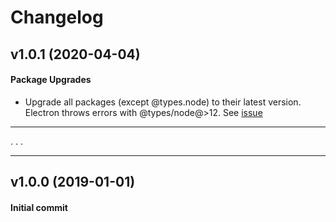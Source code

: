 # Changelog

## v1.0.1 (2020-04-04)

#### Package Upgrades
- Upgrade all packages (except @types.node) to their latest version.
Electron throws errors with @types/node@>12. See [issue](https://github.com/DefinitelyTyped/DefinitelyTyped/issues/10977)
---
.
.
.

---
## v1.0.0 (2019-01-01)

#### Initial commit

